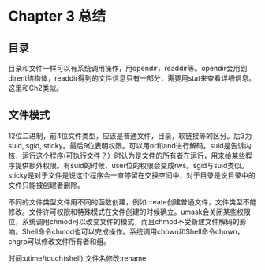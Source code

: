 # Chapter 3 总结
## 目录
目录和文件一样可以有系统调用操作，用opendir，readdir等。opendir会用到dirent结构体，readdir得到的文件信息只有一部分，需要用stat来查看详细信息。这里和Ch2类似。

## 文件模式
12位二进制，前4位文件类型，应该是普通文件，目录，软链接等的区分。后3为suid, sgid, sticky。最后9位表明权限。可以用or和and进行解码。suid是告诉内核，运行这个程序(可执行文件？）时认为是文件的所有者在运行，用来给某些程序提供额外权限。有suid的时候，user位的权限会变成rws。sgid与suid类似。sticky是对于文件是说这个程序会一直停留在交换空间中，对于目录是说目录中的文件只能被创建者删除。

不同的文件类型文件用不同的函数创建，例如create创建普通文件，文件类型不能修改。文件许可权限和特殊模式在文件创建的时候确立。umask会关闭某些权限位，系统调用chmod可以改变文件的模式，而且chmod不受新建文件解码的影响。Shell命令chmod也可以完成操作。系统调用chown和Shell命令chown，chgrp可以修改文件所有者和组。

时间:utime/touch(shell) 文件名修改:rename
